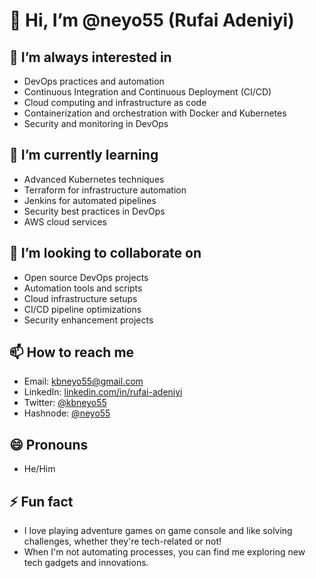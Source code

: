 # 👋 Hi, I’m @neyo55 (Rufai Adeniyi)

## 👀 I’m always interested in
- DevOps practices and automation
- Continuous Integration and Continuous Deployment (CI/CD)
- Cloud computing and infrastructure as code
- Containerization and orchestration with Docker and Kubernetes
- Security and monitoring in DevOps

## 🌱 I’m currently learning
- Advanced Kubernetes techniques
- Terraform for infrastructure automation
- Jenkins for automated pipelines
- Security best practices in DevOps
- AWS cloud services

## 💞️ I’m looking to collaborate on
- Open source DevOps projects
- Automation tools and scripts
- Cloud infrastructure setups
- CI/CD pipeline optimizations
- Security enhancement projects

## 📫 How to reach me
- Email: kbneyo55@gmail.com
- LinkedIn: [linkedin.com/in/rufai-adeniyi](https://linkedin.com/in/rufai-adeniyi)
- Twitter: [@kbneyo55](https://twitter.com/kbneyo55)
- Hashnode: [@neyo55](https://hashnode.com/@neyo55)

## 😄 Pronouns
- He/Him

## ⚡ Fun fact
- I love playing adventure games on game console and like solving challenges, whether they're tech-related or not!
- When I'm not automating processes, you can find me exploring new tech gadgets and innovations.

